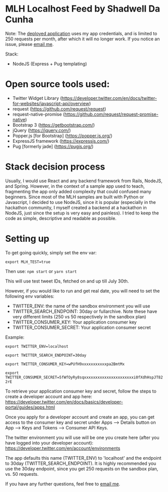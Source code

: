# MLH Localhost Feed by Shadwell Da Cunha

Note: The [deployed application](https://mlh-localhost-feed.herokuapp.com) uses my app credentials, and is limited
to 250 requests per month, after which it will no longer work. If you notice an issue, please [email me](emailto:contact@sdacunha.com).


Stack:
- NodeJS (Express + Pug templating)

# Open source tools used:
- Twitter Widget Library (https://developer.twitter.com/en/docs/twitter-for-websites/javascript-api/overview)
- request (https://github.com/request/request)
- request-native-promise (https://github.com/request/request-promise-native)
- Bootstrap 3 (https://getbootstrap.com/)
- jQuery (https://jquery.com/)
- Popper.js [for Bootstrap] (https://popper.js.org/)
- ExpressJS framework (https://expressjs.com/)
- Pug [formerly jade] (https://pugjs.org/)

# Stack decision process
Usually, I would use React and any backend framework from Rails, NodeJS, and Spring. However, in the context of a 
sample app used to teach, fragmenting the app only added complexity that could confused many beginners. 
Since most of the MLH samples are built with Python or Javascript, I decided to use NodeJS, since it is popular 
(especially in the hackathon community, I myself created a backend at a hackathon in NodeJS, just since the setup is 
very easy and painless). I tried to keep the code as simple, descriptive and readable as possible.

# Setting up
To get going quickly, simply set the env var:

``export MLH_TEST=true``

Then use:
``npm start`` or ``yarn start``

This will use test tweet IDs, fetched on and up till July 30th.

However, if you would like to run and get real date, you will need to set the following env variables:
- TWITTER_ENV: the name of the sandbox environment you will use
- TWITTER_SEARCH_ENDPOINT: 30day or fullarchive. Note these have very different limits (250 vs 50 respectively in the sandbox plan)
- TWITTER_CONSUMER_KEY: Your application consumer key
- TWITTER_CONSUMER_SECRET: Your application consumer secret

Example:

``export TWITTER_ENV=localhost``

``export TWITTER_SEARCH_ENDPOINT=30day``

``export TWITTER_CONSUMER_KEY=wPUfH9xxxxxxxxxxxpa2BmtMx``

``export TWITTER_CONSUMER_SECRET=5fWfOyRy8sqxxxxxxxxxxxxxxxxxxxxxxi0fXdhHspJT822rE``

To retrieve your application consumer key and secret, follow the steps to create a developer account and app here:
https://developer.twitter.com/en/docs/basics/developer-portal/guides/apps.html

Once you apply for a developer account and create an app, you can get access to the consumer key and secret under Apps -->
Details button on App --> Keys and Tokens --> Consumer API Keys.

The twitter environment you will use will be one you create here (after you have logged into your developer account):
https://developer.twitter.com/en/account/environments 

The app defaults this name (TWITTER_ENV) to 'localhost' and the endpoint to 30day (TWITTER_SEARCH_ENDPOINT). It is highly recommended
you use the 30day endpoint, since you get 250 requests on the sandbox plan, vs. 50 requests.

If you have any further questions, feel free to [email me](emailto:contact@sdacunha.com).